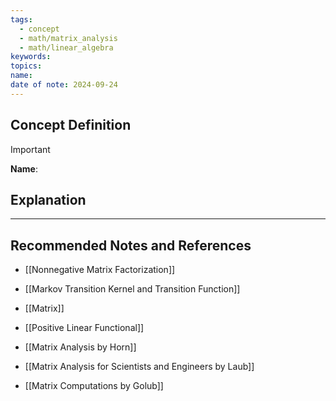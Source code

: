 ```yaml
---
tags:
  - concept
  - math/matrix_analysis
  - math/linear_algebra
keywords: 
topics: 
name: 
date of note: 2024-09-24
---
```


## Concept Definition

>[!important]
>**Name**: 



## Explanation





-----------
##  Recommended Notes and References


- [[Nonnegative Matrix Factorization]]
- [[Markov Transition Kernel and Transition Function]]
- [[Matrix]]
- [[Positive Linear Functional]]


- [[Matrix Analysis by Horn]]
- [[Matrix Analysis for Scientists and Engineers by Laub]]
- [[Matrix Computations by Golub]]